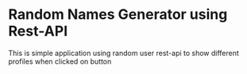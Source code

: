 # Random Names Generator using Rest-API
This is simple application using random user rest-api to show different profiles when clicked on button
